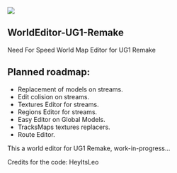 ![](https://cdn.discordapp.com/attachments/1115623795097616464/1129972624626298900/68747470733a2f2f63646e2e646973636f72646170702e636f6d2f6174746163686d656e74732f313132363037313439303637373332353836352f313132393735383635303139383637313338302f4e462d312e706e67_copia.png)
## WorldEditor-UG1-Remake
Need For Speed World Map Editor for UG1 Remake

## Planned roadmap:
- Replacement of models on streams.
- Edit colision on streams.
- Textures Editor for streams.
- Regions Editor for streams.
- Easy Editor on Global Models.
- TracksMaps textures replacers.
- Route Editor.

This a world editor for UG1 Remake,
work-in-progress...

Credits for the code:
HeyItsLeo
